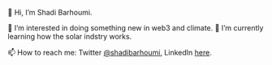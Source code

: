 👋 Hi, I’m Shadi Barhoumi.


👀 I’m interested in doing something new in web3 and climate.
🌱 I’m currently learning how the solar indstry works.

📫 How to reach me: Twitter [@shadibarhoumi](https://twitter.com/shadibarhoumi), LinkedIn [here](https://www.linkedin.com/in/shadi-barhoumi-21037447/).

